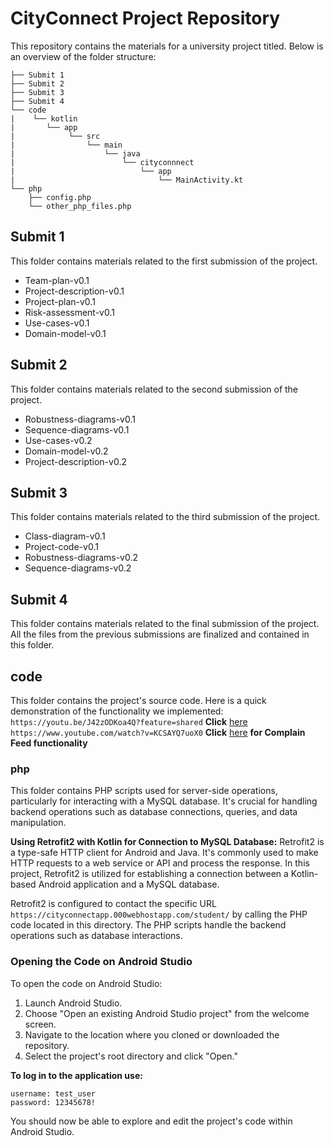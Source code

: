 # CityConnect Project Repository

This repository contains the materials for a university project titled. Below is an overview of the folder structure:

```
├── Submit 1
├── Submit 2
├── Submit 3
├── Submit 4
└── code
|    └── kotlin
|       └── app
|            └── src
|                └── main
|                    └── java
|                        └── cityconnnect
|                            └── app
|                                └── MainActivity.kt
└── php
    ├── config.php
    └── other_php_files.php
```


## Submit 1
This folder contains materials related to the first submission of the project.
* Team-plan-v0.1
* Project-description-v0.1
* Project-plan-v0.1
* Risk-assessment-v0.1
* Use-cases-v0.1
* Domain-model-v0.1

## Submit 2
This folder contains materials related to the second submission of the project.
* Robustness-diagrams-v0.1
* Sequence-diagrams-v0.1
* Use-cases-v0.2
* Domain-model-v0.2
* Project-description-v0.2

## Submit 3
This folder contains materials related to the third submission of the project.
* Class-diagram-v0.1
* Project-code-v0.1
* Robustness-diagrams-v0.2
* Sequence-diagrams-v0.2

## Submit 4
This folder contains materials related to the final submission of the project. 
All the files from the previous submissions are finalized and contained in this folder. 

## code
This folder contains the project's source code. Here is a quick demonstration of the functionality we implemented: 
`https://youtu.be/J42zODKoa4Q?feature=shared` **Click** [here](https://youtu.be/J42zODKoa4Q?feature=shared)
`https://www.youtube.com/watch?v=KCSAYQ7uoX0` **Click** [here](https://www.youtube.com/watch?v=KCSAYQ7uoX0) **for Complain Feed functionality**


### php
This folder contains PHP scripts used for server-side operations, particularly for interacting with a MySQL database. It's crucial for handling backend operations such as database connections, queries, and data manipulation.

**Using Retrofit2 with Kotlin for Connection to MySQL Database:**
Retrofit2 is a type-safe HTTP client for Android and Java. It's commonly used to make HTTP requests to a web service or API and process the response. In this project, Retrofit2 is utilized for establishing a connection between a Kotlin-based Android application and a MySQL database. 

Retrofit2 is configured to contact the specific URL `https://cityconnectapp.000webhostapp.com/student/` by calling the PHP code located in this directory. The PHP scripts handle the backend operations such as database interactions. 


### Opening the Code on Android Studio
To open the code on Android Studio:

1. Launch Android Studio.
2. Choose "Open an existing Android Studio project" from the welcome screen.
3. Navigate to the location where you cloned or downloaded the repository.
4. Select the project's root directory and click "Open."

**To log in to the application use:**
```
username: test_user
password: 12345678!
```

You should now be able to explore and edit the project's code within Android Studio.



